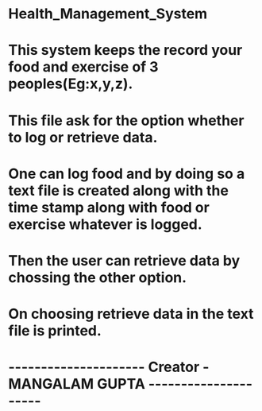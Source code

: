 # Health_Management_System
# This system keeps the record your food and exercise of 3 peoples(Eg:x,y,z).
# This file ask for the option whether to log or retrieve data.
# One can log food and by doing so a text file is created along with the time stamp along with food or exercise whatever is logged.
# Then the user can retrieve data by chossing the other option.
# On choosing retrieve data in the text file is printed.
# --------------------- Creator - MANGALAM GUPTA --------------------- 
